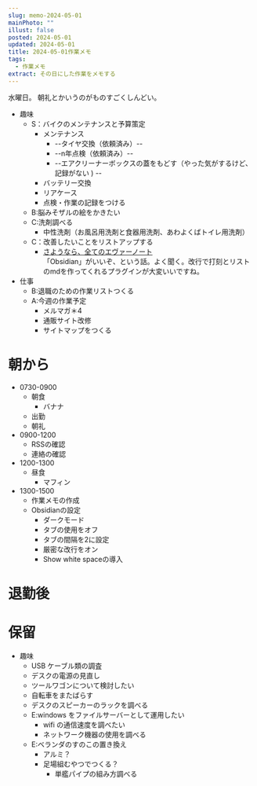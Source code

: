 ```yaml
---
slug: memo-2024-05-01
mainPhoto: ""
illust: false
posted: 2024-05-01
updated: 2024-05-01
title: 2024-05-01作業メモ
tags:
  - 作業メモ
extract: その日にした作業をメモする
---
```


水曜日。
朝礼とかいうのがものすごくしんどい。

- 趣味
  - S：バイクのメンテナンスと予算策定
    - メンテナンス
      - --タイヤ交換（依頼済み）--
      - --n年点検（依頼済み）--
      - --エアクリーナーボックスの蓋をもどす（やった気がするけど、記録がない ) --
    - バッテリー交換
    - リアケース
    - 点検・作業の記録をつける
  - B:脳みそザルの絵をかきたい
  - C:洗剤調べる
    - 中性洗剤（お風呂用洗剤と食器用洗剤、あわよくばトイレ用洗剤）
  - C：改善したいことをリストアップする 
    - [さようなら、全てのエヴァーノート](https://honeshabri.hatenablog.com/entry/Evernote_to_Obsidian)  
  「Obsidian」がいいぞ、という話。よく聞く。改行で打刻とリストのmdを作ってくれるプラグインが大変いいですね。
- 仕事
  - B:退職のための作業リストつくる
  - A:今週の作業予定
    - メルマガ＊4
    - 通販サイト改修
    - サイトマップをつくる

# 朝から

- 0730-0900
  - 朝食
    - バナナ
  - 出勤
  - 朝礼
- 0900-1200
  - RSSの確認
  - 連絡の確認
- 1200-1300
  - 昼食
    - マフィン
- 1300-1500
  - 作業メモの作成
  - Obsidianの設定
    - ダークモード
    - タブの使用をオフ
    - タブの間隔を2に設定
    - 厳密な改行をオン
    - Show white spaceの導入

# 退勤後


# 保留

- 趣味
  - USB ケーブル類の調査
  - デスクの電源の見直し
  - ツールワゴンについて検討したい
  - 自転車をまたばらす
  - デスクのスピーカーのラックを調べる
  - E:windows をファイルサーバーとして運用したい
    - wifi の通信速度を調べたい
    - ネットワーク機器の使用を調べる
  - E:ベランダのすのこの置き換え
    - アルミ？
    - 足場組むやつでつくる？
      - 単艦パイプの組み方調べる
